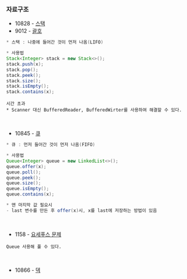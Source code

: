 ### 자료구조

* 10828 - [스택](https://www.acmicpc.net/problem/10828)
* 9012 - [괄호](https://www.acmicpc.net/problem/9012)
```java
* 스택 : 나중에 들어간 것이 먼저 나옴(LIFO)

* 사용법
Stack<Integer> stack = new Stack<>();
stack.push(x);
stack.pop(); 
stack.peek();
stack.size();
stack.isEmpty();
stack.contains(x);
```
```
시간 초과
* Scanner 대신 BufferedReader, BufferedWirter를 사용하여 해결할 수 있다.
```

<br/>

* 10845 - [큐](https://www.acmicpc.net/problem/10845)
```java
* 큐 : 먼저 들어간 것이 먼저 나옴(FIFO)

* 사용법
Queue<Integer> queue = new LinkedList<>();
queue.offer(x);
queue.poll();
queue.peek();
queue.size();
queue.isEmpty();
queue.contains(x);

* 맨 마지막 값 필요시
- last 변수를 만든 후 offer(x)시, x를 last에 저장하는 방법이 있음
```

<br/>

* 1158 - [요세푸스 문제](https://www.acmicpc.net/problem/1158)

```
Queue 사용해 풀 수 있다.
```

<br/>

* 10866 - [덱](https://www.acmicpc.net/problem/10866)




